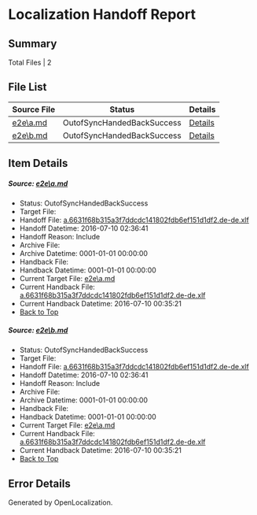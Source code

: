 # <a name='report-top'></a> Localization Handoff Report

## Summary
 Total Files | 2

## File List
 Source File | Status | Details 
 ----------- | ------ | ------- 
 [e2e\a.md](https://github.com/OpenLocalizationTestOrg/oltest/blob/3ad619c7549c3ad8e09926bca434103234a4a3f0/e2e/a.md) | OutofSyncHandedBackSuccess | [Details](#309e45cbbf9ee4e71499b1c89fbc650ee4fb820e1)
 [e2e\b.md](https://github.com/OpenLocalizationTestOrg/oltest/blob/3ad619c7549c3ad8e09926bca434103234a4a3f0/e2e/b.md) | OutofSyncHandedBackSuccess | [Details](#309e45cbbf9ee4e71499b1c89fbc650ee4fb820e2)

## Item Details
##### <a name='309e45cbbf9ee4e71499b1c89fbc650ee4fb820e1'></a> Source: [e2e\a.md](https://github.com/OpenLocalizationTestOrg/oltest/blob/3ad619c7549c3ad8e09926bca434103234a4a3f0/e2e/a.md)
* Status: OutofSyncHandedBackSuccess
* Target File: 
* Handoff File: [a.6631f68b315a3f7ddcdc141802fdb6ef151d1df2.de-de.xlf](https://github.com/OpenLocalizationTestOrg/olhandoff-e2e/blob/e830bcd746bbd125876eb7af27ac722cb2c89ce2/ol-handoff/OpenLocalizationTestOrg/oltest-dede-fly/ci/ht/a.6631f68b315a3f7ddcdc141802fdb6ef151d1df2.de-de.xlf)
* Handoff Datetime: 2016-07-10 02:36:41
* Handoff Reason: Include
* Archive File: 
* Archive Datetime: 0001-01-01 00:00:00
* Handback File: 
* Handback Datetime: 0001-01-01 00:00:00
* Current Target File: [e2e\a.md](https://github.com/OpenLocalizationTestOrg/oltest-dede-fly/blob/430eeabf6469434d9b747553c829d1e607fb4c75/e2e/a.md)
* Current Handback File: [a.6631f68b315a3f7ddcdc141802fdb6ef151d1df2.de-de.xlf](https://github.com/OpenLocalizationTestOrg/olhandback-e2e/blob/8a730f49ce0dd61d0de3eec8224db4df27b1730b/ol-handback/OpenLocalizationTestOrg/oltest-dede-fly/ci/ht/a.6631f68b315a3f7ddcdc141802fdb6ef151d1df2.de-de.xlf)
* Current Handback Datetime: 2016-07-10 00:35:21
* [Back to Top](#report-top)

##### <a name='309e45cbbf9ee4e71499b1c89fbc650ee4fb820e2'></a> Source: [e2e\b.md](https://github.com/OpenLocalizationTestOrg/oltest/blob/3ad619c7549c3ad8e09926bca434103234a4a3f0/e2e/b.md)
* Status: OutofSyncHandedBackSuccess
* Target File: 
* Handoff File: [a.6631f68b315a3f7ddcdc141802fdb6ef151d1df2.de-de.xlf](https://github.com/OpenLocalizationTestOrg/olhandoff-e2e/blob/e830bcd746bbd125876eb7af27ac722cb2c89ce2/ol-handoff/OpenLocalizationTestOrg/oltest-dede-fly/ci/ht/a.6631f68b315a3f7ddcdc141802fdb6ef151d1df2.de-de.xlf)
* Handoff Datetime: 2016-07-10 02:36:41
* Handoff Reason: Include
* Archive File: 
* Archive Datetime: 0001-01-01 00:00:00
* Handback File: 
* Handback Datetime: 0001-01-01 00:00:00
* Current Target File: [e2e\a.md](https://github.com/OpenLocalizationTestOrg/oltest-dede-fly/blob/430eeabf6469434d9b747553c829d1e607fb4c75/e2e/a.md)
* Current Handback File: [a.6631f68b315a3f7ddcdc141802fdb6ef151d1df2.de-de.xlf](https://github.com/OpenLocalizationTestOrg/olhandback-e2e/blob/8a730f49ce0dd61d0de3eec8224db4df27b1730b/ol-handback/OpenLocalizationTestOrg/oltest-dede-fly/ci/ht/a.6631f68b315a3f7ddcdc141802fdb6ef151d1df2.de-de.xlf)
* Current Handback Datetime: 2016-07-10 00:35:21
* [Back to Top](#report-top)


## Error Details

Generated by OpenLocalization.
